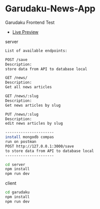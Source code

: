 # Garudaku-News-App
Garudaku Frontend Test
- [Live Preview](https://garudaku-news.web.app/)

server
```sh
List of available endpoints:

POST /save 
Description:
store data from API to database local

GET /news/
Description:
Get all news articles

GET /news/:slug
Description:
Get news articles by slug

PUT /news/:slug
Description:
edit news articles by slug

----------------------
install mongodb compas
run on postman
POST http://127.0.0.1:3000/save
to store data from API to database local
----------------------

cd server
npm install
npm run dev
```

client
```sh
cd garudaku
npm install
npm run dev
```

